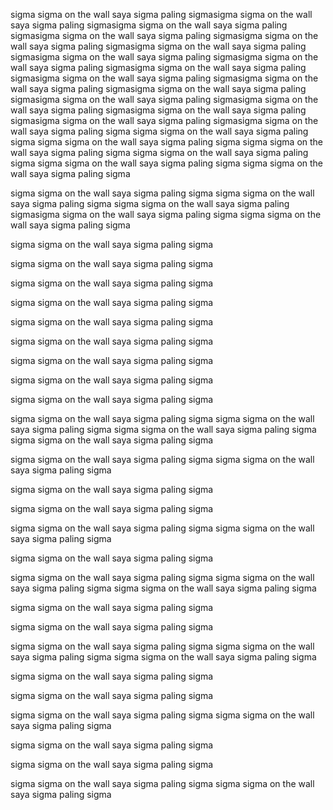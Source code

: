 sigma sigma on the wall saya sigma paling sigmasigma sigma on the wall saya sigma paling sigmasigma sigma on the wall saya sigma paling sigmasigma sigma on the wall saya sigma paling sigmasigma sigma on the wall saya sigma paling sigmasigma sigma on the wall saya sigma paling sigmasigma sigma on the wall saya sigma paling sigmasigma sigma on the wall saya sigma paling sigmasigma sigma on the wall saya sigma paling sigmasigma sigma on the wall saya sigma paling sigmasigma sigma on the wall saya sigma paling sigmasigma sigma on the wall saya sigma paling sigmasigma sigma on the wall saya sigma paling sigmasigma sigma on the wall saya sigma paling sigmasigma sigma on the wall saya sigma paling sigmasigma sigma on the wall saya sigma paling sigmasigma sigma on the wall saya sigma paling sigma
sigma sigma on the wall saya sigma paling sigma
sigma sigma on the wall saya sigma paling sigma
sigma sigma on the wall saya sigma paling sigma
sigma sigma on the wall saya sigma paling sigma
sigma sigma on the wall saya sigma paling sigma
sigma sigma on the wall saya sigma paling sigma

sigma sigma on the wall saya sigma paling sigma
sigma sigma on the wall saya sigma paling sigma
sigma sigma on the wall saya sigma paling sigmasigma sigma on the wall saya sigma paling sigma
sigma sigma on the wall saya sigma paling sigma

sigma sigma on the wall saya sigma paling sigma

sigma sigma on the wall saya sigma paling sigma

sigma sigma on the wall saya sigma paling sigma


sigma sigma on the wall saya sigma paling sigma

sigma sigma on the wall saya sigma paling sigma

sigma sigma on the wall saya sigma paling sigma

sigma sigma on the wall saya sigma paling sigma


sigma sigma on the wall saya sigma paling sigma

sigma sigma on the wall saya sigma paling sigma

sigma sigma on the wall saya sigma paling sigma
sigma sigma on the wall saya sigma paling sigma
sigma sigma on the wall saya sigma paling sigma
sigma sigma on the wall saya sigma paling sigma


sigma sigma on the wall saya sigma paling sigma
sigma sigma on the wall saya sigma paling sigma

sigma sigma on the wall saya sigma paling sigma

sigma sigma on the wall saya sigma paling sigma

sigma sigma on the wall saya sigma paling sigma
sigma sigma on the wall saya sigma paling sigma

sigma sigma on the wall saya sigma paling sigma

sigma sigma on the wall saya sigma paling sigma
sigma sigma on the wall saya sigma paling sigma
sigma sigma on the wall saya sigma paling sigma

sigma sigma on the wall saya sigma paling sigma

sigma sigma on the wall saya sigma paling sigma

sigma sigma on the wall saya sigma paling sigma
sigma sigma on the wall saya sigma paling sigma
sigma sigma on the wall saya sigma paling sigma

sigma sigma on the wall saya sigma paling sigma

sigma sigma on the wall saya sigma paling sigma

sigma sigma on the wall saya sigma paling sigma
sigma sigma on the wall saya sigma paling sigma

sigma sigma on the wall saya sigma paling sigma

sigma sigma on the wall saya sigma paling sigma

sigma sigma on the wall saya sigma paling sigma
sigma sigma on the wall saya sigma paling sigma
